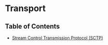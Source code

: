 # Transport

## Table of Contents

- [Stream Control Transmission Protocol (SCTP)](Protocols/Transport/SCTP/Index.md)